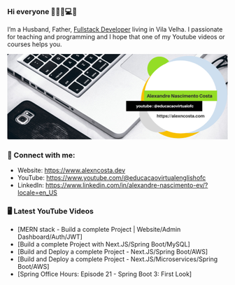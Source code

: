 ### Hi everyone 👋👨‍💻💻🎸

I’m a Husband, Father, [Fullstack Developer](https://alexncosta.com) living in Vila Velha. I passionate for teaching and programming and I hope that one of my Youtube videos or courses helps you.

![Profile Header](./profile_alexncosta.png)

### 🤝 Connect with me:

- Website: https://www.alexncosta.dev
- YouTube: https://www.youtube.com/@educacaovirtualenglishofc
- LinkedIn: https://www.linkedin.com/in/alexandre-nascimento-ev/?locale=en_US

### 🖥 Latest YouTube Videos

<!-- YOUTUBE:START -->
- [MERN stack - Build a complete Project | Website/Admin Dashboard/Auth/JWT]
- [Build a complete Project with Next.JS/Spring Boot/MySQL]
- [Build and Deploy a complete Project - Next.JS/Spring Boot/AWS]
- [Build and Deploy a complete Project - Next.JS/Microservices/Spring Boot/AWS]
- [Spring Office Hours: Episode 21 - Spring Boot 3: First Look]
<!-- YOUTUBE:END -->

